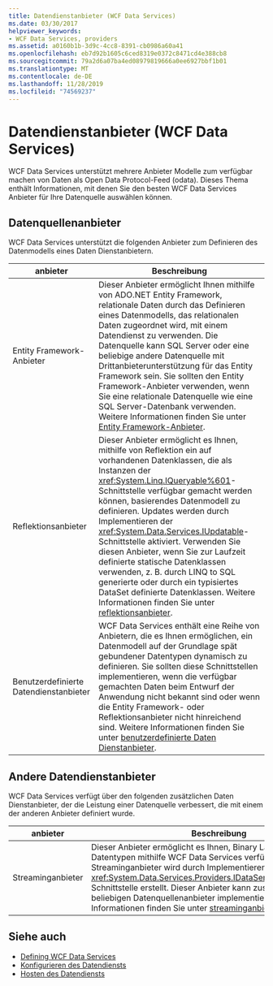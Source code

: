 ```yaml
---
title: Datendienstanbieter (WCF Data Services)
ms.date: 03/30/2017
helpviewer_keywords:
- WCF Data Services, providers
ms.assetid: a0160b1b-3d9c-4cc8-8391-cb0986a60a41
ms.openlocfilehash: eb7d92b1605c6ced8319e0372c8471cd4e388cb8
ms.sourcegitcommit: 79a2d6a07ba4ed08979819666a0ee6927bbf1b01
ms.translationtype: MT
ms.contentlocale: de-DE
ms.lasthandoff: 11/28/2019
ms.locfileid: "74569237"
---
```

# <a name="data-services-providers-wcf-data-services"></a>Datendienstanbieter (WCF Data Services)
WCF Data Services unterstützt mehrere Anbieter Modelle zum verfügbar machen von Daten als Open Data Protocol-Feed (odata). Dieses Thema enthält Informationen, mit denen Sie den besten WCF Data Services Anbieter für Ihre Datenquelle auswählen können.  
  
## <a name="data-source-providers"></a>Datenquellenanbieter  
 WCF Data Services unterstützt die folgenden Anbieter zum Definieren des Datenmodells eines Daten Dienstanbietern.  
  
|anbieter|Beschreibung|  
|--------------|-----------------|  
|Entity Framework-Anbieter|Dieser Anbieter ermöglicht Ihnen mithilfe von ADO.NET Entity Framework, relationale Daten durch das Definieren eines Datenmodells, das relationalen Daten zugeordnet wird, mit einem Datendienst zu verwenden. Die Datenquelle kann SQL Server oder eine beliebige andere Datenquelle mit Drittanbieterunterstützung für das Entity Framework sein. Sie sollten den Entity Framework-Anbieter verwenden, wenn Sie eine relationale Datenquelle wie eine SQL Server-Datenbank verwenden. Weitere Informationen finden Sie unter [Entity Framework-Anbieter](entity-framework-provider-wcf-data-services.md).|  
|Reflektionsanbieter|Dieser Anbieter ermöglicht es Ihnen, mithilfe von Reflektion ein auf vorhandenen Datenklassen, die als Instanzen der <xref:System.Linq.IQueryable%601>-Schnittstelle verfügbar gemacht werden können, basierendes Datenmodell zu definieren. Updates werden durch Implementieren der <xref:System.Data.Services.IUpdatable>-Schnittstelle aktiviert. Verwenden Sie diesen Anbieter, wenn Sie zur Laufzeit definierte statische Datenklassen verwenden, z. B. durch LINQ to SQL generierte oder durch ein typisiertes DataSet definierte Datenklassen. Weitere Informationen finden Sie unter [reflektionsanbieter](reflection-provider-wcf-data-services.md).|  
|Benutzerdefinierte Datendienstanbieter|WCF Data Services enthält eine Reihe von Anbietern, die es Ihnen ermöglichen, ein Datenmodell auf der Grundlage spät gebundener Datentypen dynamisch zu definieren. Sie sollten diese Schnittstellen implementieren, wenn die verfügbar gemachten Daten beim Entwurf der Anwendung nicht bekannt sind oder wenn die Entity Framework- oder Reflektionsanbieter nicht hinreichend sind. Weitere Informationen finden Sie unter [benutzerdefinierte Daten Dienstanbieter](custom-data-service-providers-wcf-data-services.md).|  
  
## <a name="other-data-service-providers"></a>Andere Datendienstanbieter  
 WCF Data Services verfügt über den folgenden zusätzlichen Daten Dienstanbieter, der die Leistung einer Datenquelle verbessert, die mit einem der anderen Anbieter definiert wurde.  
  
|anbieter|Beschreibung|  
|--------------|-----------------|  
|Streaminganbieter|Dieser Anbieter ermöglicht es Ihnen, Binary Large Object Datentypen mithilfe WCF Data Services verfügbar zu machen. Ein Streaminganbieter wird durch Implementieren der <xref:System.Data.Services.Providers.IDataServiceStreamProvider>-Schnittstelle erstellt. Dieser Anbieter kann zusammen mit einem beliebigen Datenquellenanbieter implementiert werden. Weitere Informationen finden Sie unter [streaminganbieter](streaming-provider-wcf-data-services.md).|  
  
## <a name="see-also"></a>Siehe auch

- [Defining WCF Data Services](defining-wcf-data-services.md)
- [Konfigurieren des Datendiensts](configuring-the-data-service-wcf-data-services.md)
- [Hosten des Datendiensts](hosting-the-data-service-wcf-data-services.md)

